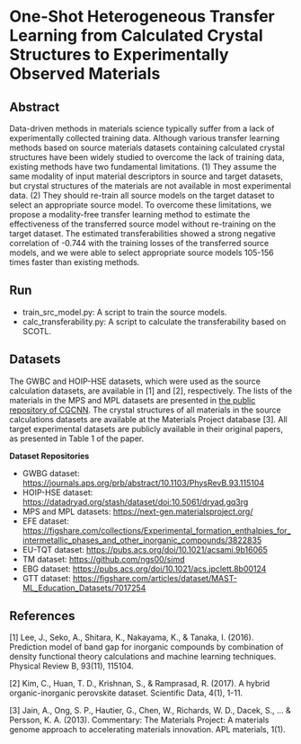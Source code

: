 # One-Shot Heterogeneous Transfer Learning from Calculated Crystal Structures to Experimentally Observed Materials

## Abstract
Data-driven methods in materials science typically suffer from a lack of experimentally collected training data.
Although various transfer learning methods based on source materials datasets containing calculated crystal structures have been widely studied to overcome the lack of training data, existing methods have two fundamental limitations.
(1) They assume the same modality of input material descriptors in source and target datasets, but crystal structures of the materials are not available in most experimental data.
(2) They should re-train all source models on the target dataset to select an appropriate source model.
To overcome these limitations, we propose a modality-free transfer learning method to estimate the effectiveness of the transferred source model without re-training on the target dataset.
The estimated transferabilities showed a strong negative correlation of -0.744 with the training losses of the transferred source models, and we were able to select appropriate source models 105-156 times faster than existing methods.


## Run
- train_src_model.py: A script to train the source models.
- calc_transferability.py: A script to calculate the transferability based on SCOTL.


## Datasets
The GWBC and HOIP-HSE datasets, which were used as the source calculation datasets, are available in [1] and [2], respectively.
The lists of the materials in the MPS and MPL datasets are presented in [the public repository of CGCNN](https://github.com/txie-93/cgcnn).
The crystal structures of all materials in the source calculations datasets are available at the Materials Project database [3].
All target experimental datasets are publicly available in their original papers, as presented in Table 1 of the paper.

**Dataset Repositories**
- GWBG dataset: https://journals.aps.org/prb/abstract/10.1103/PhysRevB.93.115104
- HOIP-HSE dataset: https://datadryad.org/stash/dataset/doi:10.5061/dryad.gq3rg
- MPS and MPL datasets: https://next-gen.materialsproject.org/
- EFE dataset: https://figshare.com/collections/Experimental_formation_enthalpies_for_intermetallic_phases_and_other_inorganic_compounds/3822835
- EU-TQT dataset: https://pubs.acs.org/doi/10.1021/acsami.9b16065
- TM dataset: https://github.com/ngs00/simd
- EBG dataset: https://pubs.acs.org/doi/10.1021/acs.jpclett.8b00124
- GTT dataset: https://figshare.com/articles/dataset/MAST-ML_Education_Datasets/7017254


## References
[1] Lee, J., Seko, A., Shitara, K., Nakayama, K., & Tanaka, I. (2016). Prediction model of band gap for inorganic compounds by combination of density functional theory calculations and machine learning techniques. Physical Review B, 93(11), 115104.

[2] Kim, C., Huan, T. D., Krishnan, S., & Ramprasad, R. (2017). A hybrid organic-inorganic perovskite dataset. Scientific Data, 4(1), 1-11.

[3] Jain, A., Ong, S. P., Hautier, G., Chen, W., Richards, W. D., Dacek, S., ... & Persson, K. A. (2013). Commentary: The Materials Project: A materials genome approach to accelerating materials innovation. APL materials, 1(1).
